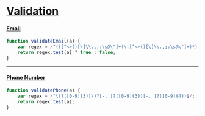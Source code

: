 [Validation](#)
===

#### [Email](http://form.guide/best-practices/validate-email-address-using-javascript.html)

```javascript
function validateEmail(a) {
    var regex = /^(([^<>()[\]\\.,;:\s@\"]+(\.[^<>()[\]\\.,;:\s@\"]+)*)|(\".+\"))@((\[[0-9]{1,3}\.[0-9]{1,3}\.[0-9]{1,3}\.[0-9]{1,3}\])|(([a-zA-Z\-0-9]+\.)+[a-zA-Z]{2,}))$/;
    return regex.test(a) ? true : false;
}
```

---

#### [Phone Number](https://www.w3resource.com/javascript/form/phone-no-validation.php)

```javascript
function validatePhone(a) {
    var regex = /^\(?([0-9]{3})\)?[-. ]?([0-9]{3})[-. ]?([0-9]{4})$/;
    return regex.test(a);
}
```
